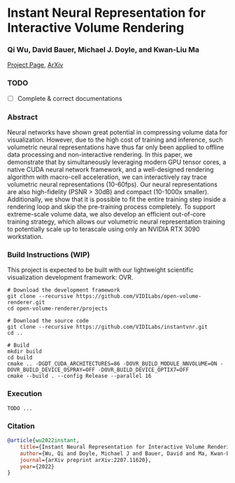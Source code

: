 # Instant Neural Representation for Interactive Volume Rendering

### Qi Wu, David Bauer, Michael J. Doyle, and Kwan-Liu Ma

[Project Page](https://wilsoncernwq.github.io/publication/arxiv-instant-vnr), 
[ArXiv](https://arxiv.org/abs/2207.11620)

### TODO

- [ ] Complete & correct documentations

### Abstract

Neural networks have shown great potential in compressing volume data for visualization. However, due to the high cost of training and inference, such volumetric neural representations have thus far only been applied to offline data processing and non-interactive rendering. In this paper, we demonstrate that by simultaneously leveraging modern GPU tensor cores, a native CUDA neural network framework, and a well-designed rendering algorithm with macro-cell acceleration, we can interactively ray trace volumetric neural representations (10-60fps). Our neural representations are also high-fidelity (PSNR > 30dB) and compact (10-1000x smaller). Additionally, we show that it is possible to fit the entire training step inside a rendering loop and skip the pre-training process completely. To support extreme-scale volume data, we also develop an efficient out-of-core training strategy, which allows our volumetric neural representation training to potentially scale up to terascale using only an NVIDIA RTX 3090 workstation.


### Build Instructions (WIP)

This project is expected to be built with our lightweight scientific visualization development framework: OVR. 

```
# Download the development framework
git clone --recursive https://github.com/VIDILabs/open-volume-renderer.git
cd open-volume-renderer/projects

# Download the source code
git clone --recursive https://github.com/VIDILabs/instantvnr.git
cd ..

# Build
mkdir build
cd build
cmake .. -DGDT_CUDA_ARCHITECTURES=86 -DOVR_BUILD_MODULE_NNVOLUME=ON -DOVR_BUILD_DEVICE_OSPRAY=OFF -DOVR_BUILD_DEVICE_OPTIX7=OFF
cmake --build . --config Release --parallel 16
```

### Execution
```
TODO ...
```

### Citation
```bibtex
@article{wu2022instant,
    title={Instant Neural Representation for Interactive Volume Rendering},
    author={Wu, Qi and Doyle, Michael J and Bauer, David and Ma, Kwan-Liu},
    journal={arXiv preprint arXiv:2207.11620},
    year={2022}
}
```
